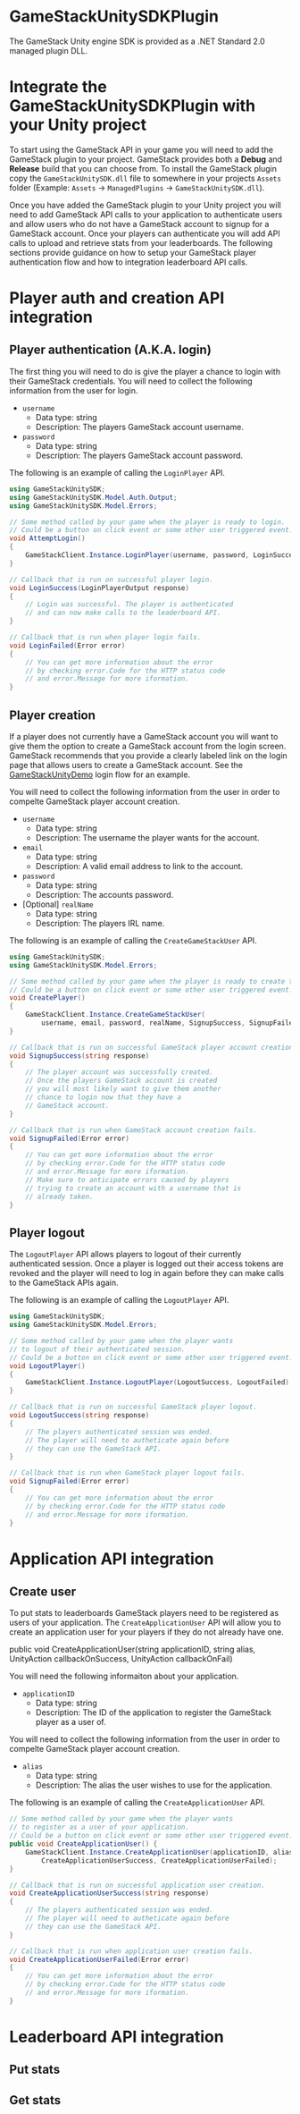 # GameStackUnitySDKPlugin
The GameStack Unity engine SDK is provided as a .NET Standard 2.0 managed plugin DLL.

# Integrate the GameStackUnitySDKPlugin with your Unity project
To start using the GameStack API in your game you will need to add the GameStack plugin to your project. GameStack provides both a **Debug** and **Release** build that you can choose from. To install the GameStack plugin copy the `GameStackUnitySDK.dll` file to somewhere in your projects `Assets` folder (Example: `Assets` -> `ManagedPlugins` -> `GameStackUnitySDK.dll`).

Once you have added the GameStack plugin to your Unity project you will need to add GameStack API calls to your application to authenticate users and allow users who do not have a GameStack account to signup for a GameStack account. Once your players can authenticate you will add API calls to upload and retrieve stats from your leaderboards. The following sections provide guidance on how to setup your GameStack player authentication flow and how to integration leaderboard API calls.

# Player auth and creation API integration
## Player authentication (A.K.A. login)
The first thing you will need to do is give the player a chance to login with their GameStack credentials. You will need to collect the following information from the user for login.

* `username`
  * Data type: string
  * Description: The players GameStack account username.
* `password`
  * Data type: string
  * Description: The players GameStack account password.

The following is an example of calling the `LoginPlayer` API.

```csharp
using GameStackUnitySDK;
using GameStackUnitySDK.Model.Auth.Output;
using GameStackUnitySDK.Model.Errors;

// Some method called by your game when the player is ready to login.
// Could be a button on click event or some other user triggered event.
void AttemptLogin()
{
    GameStackClient.Instance.LoginPlayer(username, password, LoginSuccess, LoginFailed);
}

// Callback that is run on successful player login.
void LoginSuccess(LoginPlayerOutput response)
{
    // Login was successful. The player is authenticated
    // and can now make calls to the leaderboard API.
}

// Callback that is run when player login fails.
void LoginFailed(Error error)
{
    // You can get more information about the error
    // by checking error.Code for the HTTP status code
    // and error.Message for more iformation.
}
```

## Player creation
If a player does not currently have a GameStack account you will want to give them the option to create a GameStack account from the login screen. GameStack recommends that you provide a clearly labeled link on the login page that allows users to create a GameStack account. See the [GameStackUnityDemo](https://github.com/GameStackTech/GameStackUnityDemo) login flow for an example.

You will need to collect the following information from the user in order to compelte GameStack player account creation.

* `username`
  * Data type: string
  * Description: The username the player wants for the account.
* `email`
  * Data type: string
  * Description: A valid email address to link to the account.
* `password`
  * Data type: string
  * Description: The accounts password.
* [Optional] `realName`
  * Data type: string
  * Description: The players IRL name.

The following is an example of calling the `CreateGameStackUser` API.

```csharp
using GameStackUnitySDK;
using GameStackUnitySDK.Model.Errors;

// Some method called by your game when the player is ready to create their GameStack account.
// Could be a button on click event or some other user triggered event.
void CreatePlayer()
{
    GameStackClient.Instance.CreateGameStackUser(
        username, email, password, realName, SignupSuccess, SignupFailed);
}

// Callback that is run on successful GameStack player account creation.
void SignupSuccess(string response)
{
    // The player account was successfully created.
    // Once the players GameStack account is created
    // you will most likely want to give them another
    // chance to login now that they have a
    // GameStack account.
}

// Callback that is run when GameStack account creation fails.
void SignupFailed(Error error)
{
    // You can get more information about the error
    // by checking error.Code for the HTTP status code
    // and error.Message for more iformation.
    // Make sure to anticipate errors caused by players
    // trying to create an account with a username that is
    // already taken.
}
```

## Player logout
The `LogoutPlayer` API allows players to logout of their currently authenticated session. Once a player is logged out their access tokens are revoked and the player will need to log in again before they can make calls to the GameStack APIs again.

The following is an example of calling the `LogoutPlayer` API.

```csharp
using GameStackUnitySDK;
using GameStackUnitySDK.Model.Errors;

// Some method called by your game when the player wants
// to logout of their authenticated session.
// Could be a button on click event or some other user triggered event.
void LogoutPlayer()
{
    GameStackClient.Instance.LogoutPlayer(LogoutSuccess, LogoutFailed);
}

// Callback that is run on successful GameStack player logout.
void LogoutSuccess(string response)
{
    // The players authenticated session was ended.
    // The player will need to autheticate again before
    // they can use the GameStack API.
}

// Callback that is run when GameStack player logout fails.
void SignupFailed(Error error)
{
    // You can get more information about the error
    // by checking error.Code for the HTTP status code
    // and error.Message for more iformation.
}
```

# Application API integration
## Create user
To put stats to leaderboards GameStack players need to be registered as users of your application. The `CreateApplicationUser` API will allow you to create an application user for your players if they do not already have one.

public void CreateApplicationUser(string applicationID, string alias,
            UnityAction<string> callbackOnSuccess,
            UnityAction<Error> callbackOnFail)

You will need the following informaiton about your application.
* `applicationID`
  * Data type: string
  * Description: The ID of the application to register the GameStack player as a user of.

You will need to collect the following information from the user in order to compelte GameStack player account creation.

* `alias`
  * Data type: string
  * Description: The alias the user wishes to use for the application.

The following is an example of calling the `CreateApplicationUser` API.

```csharp
// Some method called by your game when the player wants
// to register as a user of your application.
// Could be a button on click event or some other user triggered event.
public void CreateApplicationUser() {
    GameStackClient.Instance.CreateApplicationUser(applicationID, alias,
        CreateApplicationUserSuccess, CreateApplicationUserFailed);
}

// Callback that is run on successful application user creation.
void CreateApplicationUserSuccess(string response)
{
    // The players authenticated session was ended.
    // The player will need to autheticate again before
    // they can use the GameStack API.
}

// Callback that is run when application user creation fails.
void CreateApplicationUserFailed(Error error)
{
    // You can get more information about the error
    // by checking error.Code for the HTTP status code
    // and error.Message for more iformation.
}
```

# Leaderboard API integration
## Put stats

## Get stats
